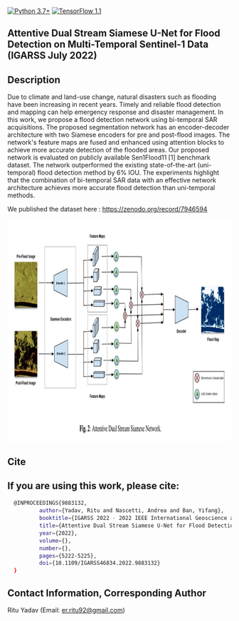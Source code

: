 [![Python 3.7+](https://img.shields.io/badge/python-3.7+-blue.svg)](https://www.python.org/downloads/release/python-376/)
[![TensorFlow 1.1](https://img.shields.io/badge/tensorflow-2.9-blue.svg)](https://github.com/tensorflow/tensorflow/releases/tag/v1.15.2)

## Attentive Dual Stream Siamese U-Net for Flood Detection on Multi-Temporal Sentinel-1 Data (IGARSS July 2022)

## Description
Due to climate and land-use change, natural disasters such as flooding have been increasing in recent years. Timely and reliable flood detection and mapping can help emergency response and disaster management. In this work, we propose a flood detection network using bi-temporal SAR acquisitions. The proposed segmentation network has an encoder-decoder architecture with two Siamese encoders for pre and post-flood images. The network's feature maps are fused and enhanced using attention blocks to achieve more accurate detection of the flooded areas. Our proposed network is evaluated on publicly available Sen1Flood11 [1] benchmark dataset. The network outperformed the existing state-of-the-art (uni-temporal) flood detection method by 6% IOU. The experiments highlight that the combination of bi-temporal SAR data with an effective network architecture achieves more accurate flood detection than uni-temporal methods.

We published the dataset here : https://zenodo.org/record/7946594

<img src="https://github.com/RituYadav92/DAUSAR_Supervised_Change_Detection_Floods_IGARSS2022/blob/main/DAUSAR.JPG" alt="alt text" width="1000" height="500"> 

## Cite
## If you are using this work, please cite:
```bash
  @INPROCEEDINGS{9883132,
          author={Yadav, Ritu and Nascetti, Andrea and Ban, Yifang},  
          booktitle={IGARSS 2022 - 2022 IEEE International Geoscience and Remote Sensing Symposium},   
          title={Attentive Dual Stream Siamese U-Net for Flood Detection on Multi-Temporal Sentinel-1 Data},   
          year={2022},  
          volume={},  
          number={},  
          pages={5222-5225},  
          doi={10.1109/IGARSS46834.2022.9883132}
  }
``` 
## Contact Information, Corresponding Author
Ritu Yadav (Email: er.ritu92@gmail.com)

         
